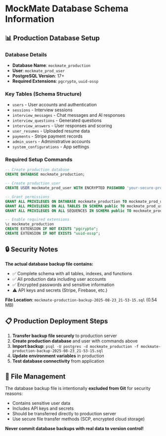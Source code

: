 # MockMate Database Schema Information

## 📊 Production Database Setup

### Database Details
- **Database Name**: `mockmate_production`
- **User**: `mockmate_prod_user`
- **PostgreSQL Version**: 17+
- **Required Extensions**: `pgcrypto`, `uuid-ossp`

### Key Tables (Schema Structure)
- `users` - User accounts and authentication
- `sessions` - Interview sessions
- `interview_messages` - Chat messages and AI responses
- `interview_questions` - Generated questions
- `interview_answers` - User responses and scoring
- `user_resumes` - Uploaded resume data
- `payments` - Stripe payment records
- `admin_users` - Administrative accounts
- `system_configurations` - App settings

### Required Setup Commands

```sql
-- Create production database
CREATE DATABASE mockmate_production;

-- Create production user
CREATE USER mockmate_prod_user WITH ENCRYPTED PASSWORD 'your-secure-production-password';

-- Grant permissions
GRANT ALL PRIVILEGES ON DATABASE mockmate_production TO mockmate_prod_user;
GRANT ALL PRIVILEGES ON ALL TABLES IN SCHEMA public TO mockmate_prod_user;
GRANT ALL PRIVILEGES ON ALL SEQUENCES IN SCHEMA public TO mockmate_prod_user;

-- Enable required extensions
\c mockmate_production
CREATE EXTENSION IF NOT EXISTS "pgcrypto";
CREATE EXTENSION IF NOT EXISTS "uuid-ossp";
```

## 🔒 Security Notes

**The actual database backup file contains:**
- ✅ Complete schema with all tables, indexes, and functions
- ✅ All production data including user accounts
- ✅ Encrypted passwords and sensitive information
- ⚠️ API keys and secrets (Stripe, Firebase, etc.)

**File Location**: `mockmate-production-backup-2025-08-23_21-53-15.sql` (0.54 MB)

## 📋 Production Deployment Steps

1. **Transfer backup file securely** to production server
2. **Create production database** and user with commands above
3. **Import backup**: `psql -U postgres -d mockmate_production -f mockmate-production-backup-2025-08-23_21-53-15.sql`
4. **Update environment variables** in production
5. **Test database connectivity** from application

## 📁 File Management

The database backup file is intentionally **excluded from Git** for security reasons:
- Contains sensitive user data
- Includes API keys and secrets
- Should be transferred directly to production server
- Use secure file transfer methods (SCP, encrypted cloud storage)

**Never commit database backups with real data to version control!**
